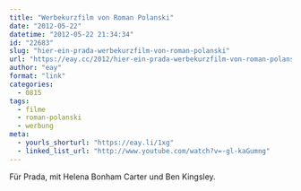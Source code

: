 ```yaml
---
title: "Werbekurzfilm von Roman Polanski"
date: "2012-05-22"
datetime: "2012-05-22 21:34:34"
id: "22683"
slug: "hier-ein-prada-werbekurzfilm-von-roman-polanski"
url: "https://eay.cc/2012/hier-ein-prada-werbekurzfilm-von-roman-polanski/"
author: "eay"
format: "link"
categories:
  - 0815
tags:
  - filme
  - roman-polanski
  - werbung
meta:
  - yourls_shorturl: "https://eay.li/1xg"
  - linked_list_url: "http://www.youtube.com/watch?v=-gl-kaGumng"
---
```


Für Prada, mit Helena Bonham Carter und Ben Kingsley.
